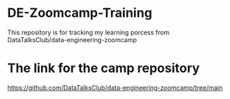 # DE-Zoomcamp-Training
This repository is for tracking my learning porcess from DataTalksClub/data-engineering-zoomcamp

# The link for the camp repository
https://github.com/DataTalksClub/data-engineering-zoomcamp/tree/main
